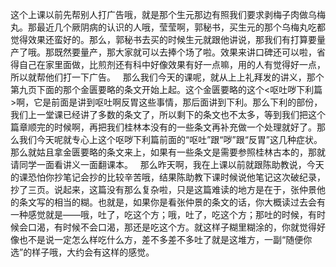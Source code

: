 这个上课以前先帮别人打广告哦，就是那个生元那边有照我们要求剥梅子肉做乌梅丸。那最近几个厥阴病的认识的人哦，莹莹啊，郭秘书，买生元的那个乌梅丸吃都觉得效果还蛮好的。那么，郭秘书去买的时候生元就跟他讲说，那我们有打算要量产了哦。那既然要量产，那大家就可以去捧个场了啦。效果来讲口碑还可以啦，省得自己在家里面做，比煎剂还有科中好像效果有好一点嘛，用的人有觉得好一点，所以就帮他们打一下广告。
 
那么我们今天的课呢，就从上上礼拜发的讲义，那个第九页下面的那个金匮要略的条文开始上起。这个金匮要略的这个<呕吐哕下利篇>啊，它是前面是讲到呕吐啊反胃这些事情，那后面讲到下利。那么下利的部份，我们上一堂课已经讲了多数的条文了，所以剩下的条文也不太多，等到我们把这个篇章顺完的时候啊，再把我们桂林本没有的一些条文再补充做一个处理就好了。那么我们今天呢就专心上这个呕哕下利篇前面的“呕吐”跟“哕”跟“反胃”这几种症状。那么就姑且拿金匮要略的条文来上，如果有一些条文是需要参照桂林古本的，那就请同学一面看讲义一面翻课本。
 
那么昨天啊，我在上课以前就跟陈助教说，今天的课恐怕你抄笔记会抄的比较辛苦哦，结果陈助教下课时候说他笔记这次破纪录，抄了三页。说起来，这篇没有那么复杂啦，只是这篇难读的地方是在于，张仲景他的条文写的相当的糊。也就是，如果你是看张仲景的条文的话，你大概读过去会有一种感觉就是——哦，吐了，吃这个方；哦，吐了，吃这个方；那吐的时候，有时候会口渴，有时候不会口渴，那还是吃这个方。就这样子糊里糊涂的，你就觉得好像也不是说一定怎么样吃什么方，差不多差不多吐了就是这堆方，一副“随便你选”的样子哦，大约会有这样的感觉。
